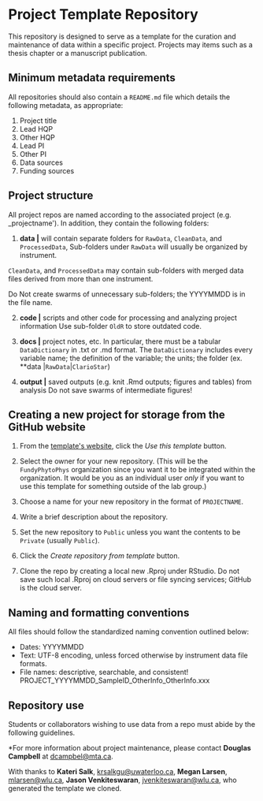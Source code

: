# Project Template Repository

This repository is designed to serve as a template for the curation and maintenance of data within a specific project. Projects may items such as a thesis chapter or a manuscript publication. 

## Minimum metadata requirements

All repositories should also contain a `README.md` file which details the following metadata, as appropriate:

1. Project title
2. Lead HQP
3. Other HQP
4. Lead PI
5. Other PI
6. Data sources
7. Funding sources

## Project structure
All project repos are named according to the associated project (e.g. _projectname'). In addition, they contain the following folders:

1. **data |** will contain separate folders for `RawData`, `CleanData`, and `ProcessedData`,
Sub-folders under ``RawData`` will usually be organized by instrument.

`CleanData`, and `ProcessedData` may contain sub-folders with merged data files derived from more than one instrument.

Do Not create swarms of unnecessary sub-folders; the YYYYMMDD is in the file name.

2. **code |** scripts and other code for processing and analyzing project information
Use sub-folder `OldR` to store outdated code.

3. **docs |** project notes, etc.
In particular, there must be a tabular `DataDictionary` in .txt or .md format.
The `DataDictionary` includes every variable name; the definition of the variable; the units; the folder (ex. **data |`RawData`|`ClarioStar`)
4. **output |** saved outputs (e.g. knit .Rmd outputs; figures and tables) from analysis
Do not save swarms of intermediate figures!


## Creating a new project for storage from the GitHub website

1. From the [template's website](https://github.com/FundyPhytoPhys/ProjectTemplate), click the _Use this template_ button.

2. Select the owner for your new repository. (This will be the `FundyPhytoPhys` organization since you want it to be integrated within the organization. It would be you as an individual user *only* if you want to use this template for something outside of the lab group.)

3. Choose a name for your new repository in the format of `PROJECTNAME`.

4. Write a brief description about the repository.

5. Set the new repository to `Public` unless you want the contents to be `Private` (usually `Public`).

6. Click the _Create repository from template_ button.

7. Clone the repo by creating a local new .Rproj under RStudio.
Do not save such local .Rproj on cloud servers or file syncing services;  GitHub is the cloud server.


## Naming and formatting conventions
All files should follow the standardized naming convention outlined below:

- Dates: YYYYMMDD
- Text: UTF-8 encoding, unless forced otherwise by instrument data file formats.
- File names: descriptive, searchable, and consistent!
PROJECT_YYYYMMDD_SampleID_OtherInfo_OtherInfo.xxx


## Repository use
Students or collaborators wishing to use data from a repo must abide by the following guidelines.

*For more information about project maintenance, please contact
**Douglas Campbell** at dcampbel@mta.ca.

With thanks to **Kateri Salk**, krsalkgu@uwaterloo.ca,  **Megan Larsen**, mlarsen@wlu.ca, **Jason Venkiteswaran**,  jvenkiteswaran@wlu.ca, who generated the template we cloned.

